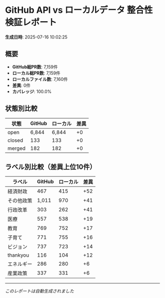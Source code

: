 # GitHub API vs ローカルデータ 整合性検証レポート

**生成日時**: 2025-07-16 10:02:25

## 概要

- **GitHub総PR数**: 7,159件
- **ローカル総PR数**: 7,159件
- **ローカルファイル数**: 7,160件
- **差異**: 0件
- **カバレッジ**: 100.0%

## 状態別比較

| 状態 | GitHub | ローカル | 差異 |
|------|--------|----------|------|
| open | 6,844 | 6,844 | +0 |
| closed | 133 | 133 | +0 |
| merged | 182 | 182 | +0 |

## ラベル別比較（差異上位10件）

| ラベル | GitHub | ローカル | 差異 |
|--------|--------|----------|------|
| 経済財政 | 467 | 415 | +52 |
| その他政策 | 1,011 | 970 | +41 |
| 行政改革 | 303 | 262 | +41 |
| 医療 | 557 | 538 | +19 |
| 教育 | 769 | 752 | +17 |
| 子育て | 771 | 755 | +16 |
| ビジョン | 737 | 723 | +14 |
| thankyou | 116 | 104 | +12 |
| エネルギー | 286 | 280 | +6 |
| 産業政策 | 337 | 331 | +6 |

---
*このレポートは自動生成されました*